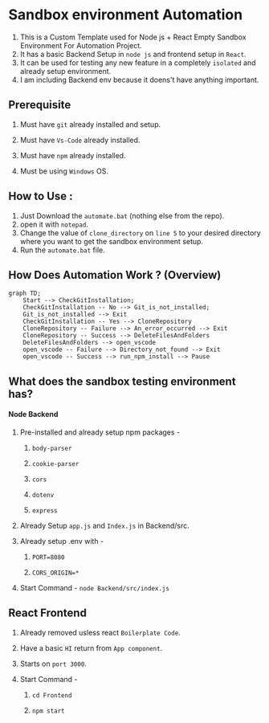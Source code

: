 # Sandbox environment Automation

1. This is a Custom Template used for Node js + React Empty Sandbox Environment For Automation Project.
2. It has a basic Backend Setup in `node js` and frontend setup in `React`.
3. It can be used for testing any new feature in a completely `isolated` and already setup environment.
4. I am including Backend env because it doens't have anything important.

## Prerequisite

1. Must have `git` already installed and setup.

2. Must have `Vs-Code` already installed.

3. Must have `npm` already installed.

4. Must be using `Windows` OS.

## How to Use :

1. Just Download the `automate.bat` (nothing else from the repo).
2. open it with `notepad`.
3. Change the value of `clone_directory` on `line 5` to your desired directory where  you want to get the sandbox environment setup.
4. Run the `automate.bat` file.

## How Does Automation Work ? (Overview)

```mermaid
graph TD;
    Start --> CheckGitInstallation;
    CheckGitInstallation -- No --> Git_is_not_installed;
    Git_is_not_installed --> Exit
    CheckGitInstallation -- Yes --> CloneRepository
    CloneRepository -- Failure --> An_error_occurred --> Exit
    CloneRepository -- Success --> DeleteFilesAndFolders
    DeleteFilesAndFolders --> open_vscode
    open_vscode -- Failure --> Directory_not_found --> Exit    
    open_vscode -- Success --> run_npm_install --> Pause
```

## What does the sandbox testing environment has?

#### Node Backend

1. Pre-installed and already setup npm packages - 
   
   1. `body-parser`
   
   2. `cookie-parser`
   
   3. `cors`
   
   4. `dotenv`
   
   5. `express`

2. Already Setup `app.js` and `Index.js` in Backend/src.

3. Already setup .env with -
   
   1. `PORT=8080`
   
   2. `CORS_ORIGIN=*`

4. Start Command - `node Backend/src/index.js` 

## React Frontend

1. Already removed usless react `Boilerplate Code`.

2. Have a basic `HI` return from `App component`.

3. Starts on `port 3000`.

4. Start Command - 
   
   1. `cd Frontend`
   
   2. `npm start`
